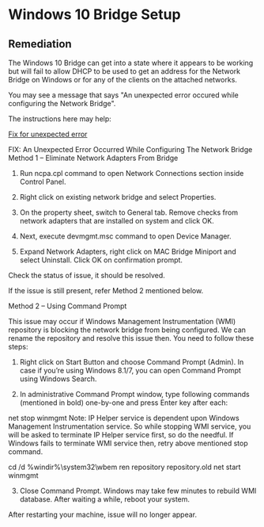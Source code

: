 # Windows 10 Bridge Setup





## Remediation

The Windows 10 Bridge can get into a state where it appears to be working but will fail to allow
DHCP to be used to get an address for the Network Bridge on Windows or for any of the clients
on the attached networks. 

You may see a message that says "An unexpected error occured while configuring the Network Bridge".

The instructions here may help:

[Fix for unexpected error](https://www.kapilarya.com/fix-an-unexpected-error-occurred-while-configuring-the-network-bridge)


FIX: An Unexpected Error Occurred While Configuring The Network Bridge
Method 1 – Eliminate Network Adapters From Bridge
1. Run ncpa.cpl command to open Network Connections section inside Control Panel.

2. Right click on existing network bridge and select Properties.

3. On the property sheet, switch to General tab. Remove checks from network adapters that are installed on system and click OK.

4. Next, execute devmgmt.msc command to open Device Manager.

5. Expand Network Adapters, right click on MAC Bridge Miniport and select Uninstall. Click OK on confirmation prompt.

Check the status of issue, it should be resolved.

If the issue is still present, refer Method 2 mentioned below.

Method 2 – Using Command Prompt

This issue may occur if Windows Management Instrumentation (WMI) repository is blocking the network bridge from being configured. We can rename the repository and resolve this issue then. You need to follow these steps:

1. Right click on Start Button and choose Command Prompt (Admin). In case if you’re using Windows 8.1/7, you can open Command Prompt using Windows Search.

2. In administrative Command Prompt window, type following commands (mentioned in bold) one-by-one and press Enter key after each:

net stop winmgmt
Note: IP Helper service is dependent upon Windows Management Instrumentation service. So while stopping WMI service, you will be asked to terminate IP Helper service first, so do the needful. If Windows fails to terminate WMI service then, retry above mentioned stop command.

cd /d %windir%\system32\wbem
ren repository repository.old
net start winmgmt

3. Close Command Prompt. Windows may take few minutes to rebuild WMI database. After waiting a while, reboot your system.

After restarting your machine, issue will no longer appear.

